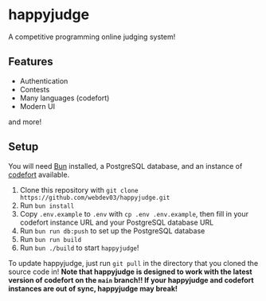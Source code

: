 # happyjudge

A competitive programming online judging system!

## Features

- Authentication
- Contests
- Many languages (codefort)
- Modern UI

and more!

## Setup

You will need [Bun](https://bun.sh) installed, a PostgreSQL database, and an instance of [codefort](https://github.com/webdev03/codefort) available.

1. Clone this repository with `git clone https://github.com/webdev03/happyjudge.git`
2. Run `bun install`
3. Copy `.env.example` to `.env` with `cp .env .env.example`, then fill in your codefort instance URL and your PostgreSQL database URL
4. Run `bun run db:push` to set up the PostgreSQL database
5. Run `bun run build`
6. Run `bun ./build` to start `happyjudge`!

To update happyjudge, just run `git pull` in the directory that you cloned the source code in! **Note that happyjudge is designed to work with the latest version of codefort on the `main` branch!! If your happyjudge and codefort instances are out of sync, happyjudge may break!**
